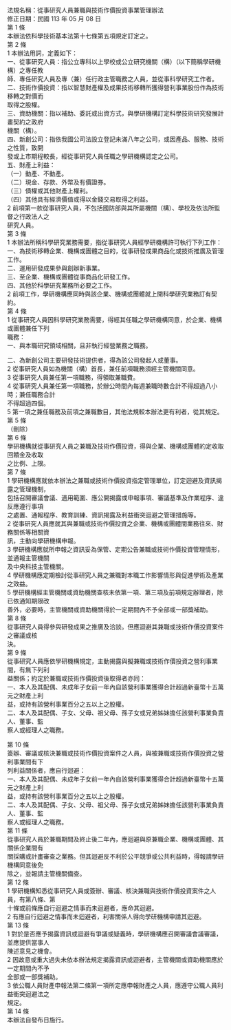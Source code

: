 法規名稱：從事研究人員兼職與技術作價投資事業管理辦法  
修正日期：民國 113 年 05 月 08 日  
第 1 條  
本辦法依科學技術基本法第十七條第五項規定訂定之。  
第 2 條  
1 本辦法用詞，定義如下：  
一、從事研究人員：指公立專科以上學校或公立研究機關（構）（以下簡稱學研機構）之專任教  
師、專任研究人員及專（兼）任行政主管職務之人員，並從事科學研究工作者。  
二、技術作價投資：指以智慧財產權及成果技術移轉所獲得營利事業股份作為技術移轉之對價而  
取得之股權。  
三、資助機關：指以補助、委託或出資方式，與學研機構訂定科學技術研究發展計畫契約之政府  
機關（構）。  
四、新創公司：指依我國公司法設立登記未滿八年之公司，或因產品、服務、技術之性質，致開  
發或上市期程較長，經從事研究人員任職之學研機構認定之公司。  
五、財產上利益：  
（一）動產、不動產。  
（二）現金、存款、外幣及有價證券。  
（三）債權或其他財產上權利。  
（四）其他具有經濟價值或得以金錢交易取得之利益。  
2 前項第一款從事研究人員，不包括國防部與其所屬機關（構）、學校及依法所監督之行政法人之  
研究人員。  
第 3 條  
1 本辦法所稱科學研究業務需要，指從事研究人員經學研機構許可執行下列工作：  
一、為技術移轉企業、機構或團體之目的，從事研發成果商品化或技術推廣及管理工作。  
二、運用研發成果參與創辦新事業。  
三、至企業、機構或團體從事商品化研發工作。  
四、其他於科學研究業務所必要之工作。  
2 前項工作，學研機構應同時與該企業、機構或團體就上開科學研究業務訂有契約。  
第 4 條  
1 從事研究人員因科學研究業務需要，得經其任職之學研機構同意，於企業、機構或團體兼任下列  
職務：  
一、與本職研究領域相關，且非執行經營業務之職務。  


二、為新創公司主要研發技術提供者，得為該公司發起人或董事。  
2 從事研究人員如為機關（構）首長，兼任前項職務須經主管機關同意。  
3 從事研究人員兼任第一項職務，得領取兼職費。  
4 從事研究人員兼任第一項職務，於辦公時間內每週兼職時數合計不得超過八小時；兼任職務合計  
不得超過四個。  
5 第一項之兼任職務及前項之兼職數目，其他法規較本辦法更有利者，從其規定。  
第 5 條  
（刪除）  
第 6 條  
學研機構就從事研究人員之兼職及技術作價投資，得與企業、機構或團體約定收取回饋金及收取  
之比例、上限。  
第 7 條  
1 學研機構應就依本辦法之兼職或技術作價投資指定管理單位，訂定迴避及資訊揭露之管理機制，  
包括召開審議會議、適用範圍、應公開揭露或申報事項、審議基準及作業程序、違反應遵行事項  
之處置、通報程序、教育訓練、資訊揭露及利益衝突迴避之管理措施等。  
2 從事研究人員應就其與兼職或技術作價投資之企業、機構或團體間業務往來、財務關係等相關資  
訊，主動向學研機構申報。  
3 學研機構應就所申報之資訊妥為保管、定期公告兼職或技術作價投資管理情形，並通報主管機關  
及中央科技主管機關。  
4 學研機構應定期檢討從事研究人員之兼職對本職工作影響情形與促進學術及產業之效益。  
5 學研機構經主管機關或資助機關查核未依第一項、第三項及前項規定辦理者，除已依通知期限改  
善外，必要時，主管機關或資助機關得於一定期間內不予全部或一部獎補助。  
第 8 條  
從事研究人員得參與研發成果之推廣及洽談。但應迴避其兼職或技術作價投資案件之審議或核  
決。  
第 9 條  
從事研究人員應依學研機構規定，主動揭露與擬兼職或技術作價投資之營利事業間，有無下列利  
益關係；約定於兼職或技術作價投資後取得者亦同：  
一、本人及其配偶、未成年子女前一年內自該營利事業獲得合計超過新臺幣十五萬元之財產上利  
益，或持有該營利事業百分之五以上之股權。  
二、本人及其配偶、子女、父母、祖父母、孫子女或兄弟姊妹擔任該營利事業負責人、董事、監  
察人或經理人之職務。  


第 10 條  
簽辦、審議或核決兼職或技術作價投資案件之人員，與被兼職或技術作價投資之營利事業間有下  
列利益關係者，應自行迴避：  
一、本人及其配偶、未成年子女前一年內自該營利事業獲得合計超過新臺幣十五萬元之財產上利  
益，或持有該營利事業百分之五以上之股權。  
二、本人及其配偶、子女、父母、祖父母、孫子女或兄弟姊妹擔任該營利事業負責人、董事、監  
察人或經理人之職務。  
第 11 條  
從事研究人員於兼職期間及終止後二年內，應迴避與原兼職企業、機構或團體、其關係企業間有  
關採購或計畫審查之業務。但其迴避反不利於公平競爭或公共利益時，得報請學研機構同意後免  
除之，並報請主管機關備查。  
第 12 條  
1 學研機構知悉從事研究人員或簽辦、審議、核決兼職與技術作價投資案件之人員，有第八條、第  
十條或前條應自行迴避之情事而未迴避者，應命其迴避。  
2 有應自行迴避之情事而未迴避者，利害關係人得向學研機構申請其迴避。  
第 13 條  
1 對於是否應予揭露資訊或迴避有爭議或疑義時，學研機構應召開審議會議審議，並應提供當事人  
陳述意見之機會。  
2 因故意或重大過失未依本辦法規定揭露資訊或迴避者，主管機關或資助機關應於一定期間內不予  
全部或一部獎補助。  
3 依公職人員財產申報法第二條第一項所定應申報財產之人員，應遵守公職人員利益衝突迴避法之  
規定。  
第 14 條  
本辦法自發布日施行。  


